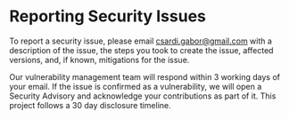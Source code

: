 # Reporting Security Issues

To report a security issue, please email
[csardi.gabor@gmail.com](mailto:csardi.gabor@gmail.com)
with a description of the issue, the steps you took to create the issue,
affected versions, and, if known, mitigations for the issue.

Our vulnerability management team will respond within 3 working days of your
email. If the issue is confirmed as a vulnerability, we will open a
Security Advisory and acknowledge your contributions as part of it. This project
follows a 30 day disclosure timeline.
